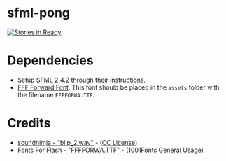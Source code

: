 # sfml-pong
[![Stories in Ready](https://badge.waffle.io/ivanarellano/sfml-pong.svg?label=ready&title=Ready)](http://waffle.io/ivanarellano/sfml-pong)

# Dependencies
- Setup [SFML 2.4.2](https://www.sfml-dev.org/download/sfml/2.4.2/) through their [instructions](https://www.sfml-dev.org/tutorials/2.4/#getting-started).
- [FFF Forward Font](http://www.1001fonts.com/fff-forward-font.html). This font should be placed in the `assets` folder with the filename `FFFFORWA.TTF`.

# Credits
- [soundnimja - "blip_2.wav"](http://freesound.org/people/soundnimja/sounds/173327/) - ([CC License](https://creativecommons.org/licenses/by/3.0/))
- [Fonts For Flash - "FFFFORWA.TTF"](http://www.1001fonts.com/fff-forward-font.html) - ([1001Fonts General Usage](http://www.1001fonts.com/licenses/general-font-usage-terms.html))

